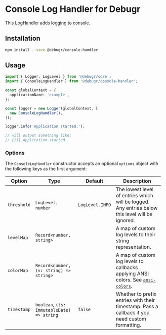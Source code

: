 Console Log Handler for Debugr
==============================

This LogHandler adds logging to console.

## Installation

```bash
npm install --save @debugr/console-handler
```

## Usage

```typescript
import { Logger, LogLevel } from '@debugr/core';
import { ConsoleLogHandler } from '@debugr/console-handler';

const globalContext = {
  applicationName: 'example',
};

const logger = new Logger(globalContext, [
  new ConsoleLogHandler(),
]);

logger.info('Application started.');

// will output something like:
// [ii] Application started.
```

### Options

The `ConsoleLogHandler` constructor accepts an optional `options` object
with the following keys as the first argument:

| Option      | Type                                       | Default         | Description                                                                                     |
|-------------|--------------------------------------------|-----------------|-------------------------------------------------------------------------------------------------|
| `threshold` | `LogLevel`, `number`                       | `LogLevel.INFO` | The lowest level of entries which will be logged. Any entries below this level will be ignored. |
| `levelMap`  | `Record<number, string>`                   |                 | A map of custom log levels to their string representation.                                      |
| `colorMap`  | `Record<number, (v: string) => string>`    |                 | A map of custom log levels to callbacks applying ANSI colors. See [`ansi-colors`].              |
| `timestamp` | `boolean`, `(ts: ImmutableDate) => string` | `false`         | Whether to prefix entries with their timestamp. Pass a callback if you need custom formatting.  |

[`ansi-colors`]: https://www.npmjs.com/package/ansi-colors
